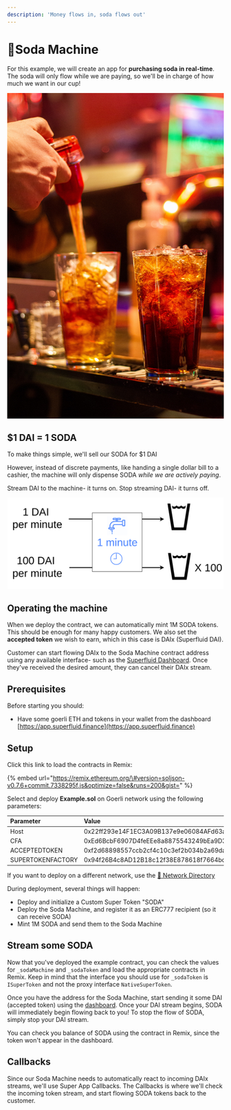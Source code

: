 ```yaml
---
description: 'Money flows in, soda flows out'
---
```


# 🥤Soda Machine

For this example, we will create an app for **purchasing soda in real-time**. The soda will only flow while we are paying, so we'll be in charge of how much we want in our cup!

![](../../.gitbook/assets/sam-battaglieri-9uufylbkojw-unsplash.jpg)

## $1 DAI = 1 SODA

To make things simple, we'll sell our SODA for $1 DAI

However, instead of discrete payments, like handing a single dollar bill to a cashier, the machine will only dispense SODA _while we are actively paying_. 

Stream DAI to the machine- it turns on. Stop streaming DAI- it turns off.

![Streaming 100 DAI per minute means you&apos;ll have a lot of SODA very quickly](../../.gitbook/assets/flow-rate.png)

## Operating the machine

When we deploy the contract, we can automatically mint 1M SODA tokens. This should be enough for many happy customers. We also set the **accepted token** we wish to earn, which in this case is DAIx \(Superfluid DAI\). 

Customer can start flowing DAIx to the Soda Machine contract address using any available interface- such as the [Superfluid Dashboard](https://app.superfluid.finance/). Once they've received the desired amount, they can cancel their DAIx stream.

## Prerequisites

Before starting you should: 

* Have some goerli ETH and tokens in your wallet from the dashboard [https://app.superfluid.finance](https://app.superfluid.finance)

## Setup

Click this link to load the contracts in Remix:

{% embed url="https://remix.ethereum.org/\#version=soljson-v0.7.6+commit.7338295f.js&optimize=false&runs=200&gist=" %}

Select and deploy **Example.sol** on Goerli network using the following parameters:

| Parameter | Value |
| :--- | :--- |
| Host | 0x22ff293e14F1EC3A09B137e9e06084AFd63adDF9 |
| CFA | 0xEd6BcbF6907D4feEEe8a8875543249bEa9D308E8 |
| ACCEPTEDTOKEN | 0xf2d68898557ccb2cf4c10c3ef2b034b2a69dad00 |
| SUPERTOKENFACTORY | 0x94f26B4c8AD12B18c12f38E878618f7664bdcCE2 |

If you want to deploy on a different network, use the [🔗 Network Directory](../../networks/networks.md)

During deployment, several things will happen:

* Deploy and initialize a Custom Super Token "SODA"
* Deploy the Soda Machine, and register it as an ERC777 recipient \(so it can receive SODA\)
* Mint 1M SODA and send them to the Soda Machine

## Stream some SODA

Now that you've deployed the example contract, you can check the values for `_sodaMachine` and `_sodaToken` and load the appropriate contracts in Remix. Keep in mind that the interface you should use for `_sodaToken` is `ISuperToken` and not the proxy interface `NativeSuperToken`.  

Once you have the address for the Soda Machine, start sending it some DAI \(accepted token\) using the [dashboard](https://app.superfluid.finance/). Once your DAI stream begins, SODA will immediately begin flowing back to you! To stop the flow of SODA, simply stop your DAI stream.

You can check you balance of SODA using the contract in Remix, since the token won't appear in the dashboard.

## Callbacks

Since our Soda Machine needs to automatically react to incoming DAIx streams, we'll use Super App Callbacks. The Callbacks is where we'll check the incoming token stream, and start flowing SODA tokens back to the customer.

